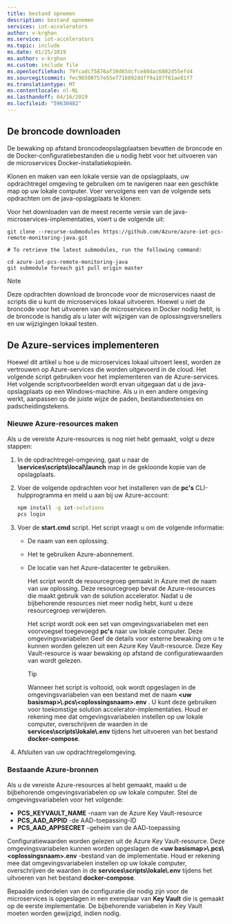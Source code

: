 ```yaml
---
title: bestand opnemen
description: bestand opnemen
services: iot-accelerators
author: v-krghan
ms.service: iot-accelerators
ms.topic: include
ms.date: 01/25/2019
ms.author: v-krghan
ms.custom: include file
ms.openlocfilehash: 79fcadc75876af39d65dcfce88dac6802d55efd4
ms.sourcegitcommit: fec96500757e55e7716892ddff9a187f61ae81f7
ms.translationtype: MT
ms.contentlocale: nl-NL
ms.lasthandoff: 04/16/2019
ms.locfileid: "59630482"
---
```

## <a name="download-the-source-code"></a>De broncode downloaden

De bewaking op afstand broncodeopslagplaatsen bevatten de broncode en de Docker-configuratiebestanden die u nodig hebt voor het uitvoeren van de microservices Docker-installatiekopieën.

Klonen en maken van een lokale versie van de opslagplaats, uw opdrachtregel omgeving te gebruiken om te navigeren naar een geschikte map op uw lokale computer. Voer vervolgens een van de volgende sets opdrachten om de java-opslagplaats te klonen:

Voor het downloaden van de meest recente versie van de java-microservices-implementaties, voert u de volgende uit:


```cmd/sh
git clone --recurse-submodules https://github.com/Azure/azure-iot-pcs-remote-monitoring-java.git

# To retrieve the latest submodules, run the following command:

cd azure-iot-pcs-remote-monitoring-java
git submodule foreach git pull origin master
```

> [!NOTE]
> Deze opdrachten download de broncode voor de microservices naast de scripts die u kunt de microservices lokaal uitvoeren. Hoewel u niet de broncode voor het uitvoeren van de microservices in Docker nodig hebt, is de broncode is handig als u later wilt wijzigen van de oplossingsversnellers en uw wijzigingen lokaal testen.

## <a name="deploy-the-azure-services"></a>De Azure-services implementeren

Hoewel dit artikel u hoe u de microservices lokaal uitvoert leest, worden ze vertrouwen op Azure-services die worden uitgevoerd in de cloud. Het volgende script gebruiken voor het implementeren van de Azure-services. Het volgende scriptvoorbeelden wordt ervan uitgegaan dat u de java-opslagplaats op een Windows-machine. Als u in een andere omgeving werkt, aanpassen op de juiste wijze de paden, bestandsextensies en padscheidingstekens.

### <a name="create-new-azure-resources"></a>Nieuwe Azure-resources maken

Als u de vereiste Azure-resources is nog niet hebt gemaakt, volgt u deze stappen:

1. In de opdrachtregel-omgeving, gaat u naar de **\services\scripts\local\launch** map in de gekloonde kopie van de opslagplaats.

1. Voer de volgende opdrachten voor het installeren van de **pc's** CLI-hulpprogramma en meld u aan bij uw Azure-account:

    ```cmd
    npm install -g iot-solutions
    pcs login
    ```

1. Voer de **start.cmd** script. Het script vraagt u om de volgende informatie:
   * De naam van een oplossing.
   * Het te gebruiken Azure-abonnement.
   * De locatie van het Azure-datacenter te gebruiken.

     Het script wordt de resourcegroep gemaakt in Azure met de naam van uw oplossing. Deze resourcegroep bevat de Azure-resources die maakt gebruik van de solution accelerator. Nadat u de bijbehorende resources niet meer nodig hebt, kunt u deze resourcegroep verwijderen.

     Het script wordt ook een set van omgevingsvariabelen met een voorvoegsel toegevoegd **pc's** naar uw lokale computer. Deze omgevingsvariabelen Geef de details voor externe bewaking om u te kunnen worden gelezen uit een Azure Key Vault-resource. Deze Key Vault-resource is waar bewaking op afstand de configuratiewaarden van wordt gelezen.

     > [!TIP]
     > Wanneer het script is voltooid, ook wordt opgeslagen in de omgevingsvariabelen van een bestand met de naam  **\<uw basismap\>\\.pcs\\\<oplossingsnaam\>.env** . U kunt deze gebruiken voor toekomstige solution accelerator-implementaties. Houd er rekening mee dat omgevingsvariabelen instellen op uw lokale computer, overschrijven de waarden in de **services\\scripts\\lokale\\.env** tijdens het uitvoeren van het bestand **docker-compose**.

1. Afsluiten van uw opdrachtregelomgeving.

### <a name="use-existing-azure-resources"></a>Bestaande Azure-bronnen

Als u de vereiste Azure-resources al hebt gemaakt, maakt u de bijbehorende omgevingsvariabelen op uw lokale computer.
Stel de omgevingsvariabelen voor het volgende:
* **PCS_KEYVAULT_NAME** -naam van de Azure Key Vault-resource
* **PCS_AAD_APPID** -de AAD-toepassing-ID
* **PCS_AAD_APPSECRET** -geheim van de AAD-toepassing

Configuratiewaarden worden gelezen uit de Azure Key Vault-resource. Deze omgevingsvariabelen kunnen worden opgeslagen de  **\<uw basismap\>\\.pcs\\\<oplossingsnaam\>.env** -bestand van de implementatie. Houd er rekening mee dat omgevingsvariabelen instellen op uw lokale computer, overschrijven de waarden in de **services\\scripts\\lokale\\.env** tijdens het uitvoeren van het bestand **docker-compose**.

Bepaalde onderdelen van de configuratie die nodig zijn voor de microservices is opgeslagen in een exemplaar van **Key Vault** die is gemaakt op de eerste implementatie. De bijbehorende variabelen in Key Vault moeten worden gewijzigd, indien nodig.